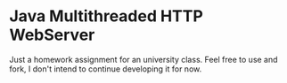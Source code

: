 # Java Multithreaded HTTP WebServer

Just a homework assignment for an university class.
Feel free to use and fork, I don't intend to continue developing it for now.
